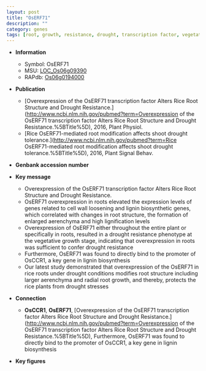 ```yaml
---
layout: post
title: "OsERF71"
description: ""
category: genes
tags: [root, growth, resistance, drought, transcription factor, vegetative, cell wall, drought resistance, lignin, lignin biosynthesis, drought stress]
---
```


* **Information**  
    + Symbol: OsERF71  
    + MSU: [LOC_Os06g09390](http://rice.plantbiology.msu.edu/cgi-bin/ORF_infopage.cgi?orf=LOC_Os06g09390)  
    + RAPdb: [Os06g0194000](http://rapdb.dna.affrc.go.jp/viewer/gbrowse_details/irgsp1?name=Os06g0194000)  

* **Publication**  
    + [Overexpression of the OsERF71 transcription factor Alters Rice Root Structure and Drought Resistance.](http://www.ncbi.nlm.nih.gov/pubmed?term=Overexpression of the OsERF71 transcription factor Alters Rice Root Structure and Drought Resistance.%5BTitle%5D), 2016, Plant Physiol.
    + [Rice OsERF71-mediated root modification affects shoot drought tolerance.](http://www.ncbi.nlm.nih.gov/pubmed?term=Rice OsERF71-mediated root modification affects shoot drought tolerance.%5BTitle%5D), 2016, Plant Signal Behav.

* **Genbank accession number**  

* **Key message**  
    + Overexpression of the OsERF71 transcription factor Alters Rice Root Structure and Drought Resistance.
    + OsERF71 overexpression in roots elevated the expression levels of genes related to cell wall loosening and lignin biosynthetic genes, which correlated with changes in root structure, the formation of enlarged aerenchyma and high lignification levels
    + Overexpression of OsERF71 either throughout the entire plant or specifically in roots, resulted in a drought resistance phenotype at the vegetative growth stage, indicating that overexpression in roots was sufficient to confer drought resistance
    + Furthermore, OsERF71 was found to directly bind to the promoter of OsCCR1, a key gene in lignin biosynthesis
    + Our latest study demonstrated that overexpression of the OsERF71 in rice roots under drought conditions modifies root structure including larger aerenchyma and radial root growth, and thereby, protects the rice plants from drought stresses

* **Connection**  
    + __OsCCR1__, __OsERF71__, [Overexpression of the OsERF71 transcription factor Alters Rice Root Structure and Drought Resistance.](http://www.ncbi.nlm.nih.gov/pubmed?term=Overexpression of the OsERF71 transcription factor Alters Rice Root Structure and Drought Resistance.%5BTitle%5D), Furthermore, OsERF71 was found to directly bind to the promoter of OsCCR1, a key gene in lignin biosynthesis

* **Key figures**  



